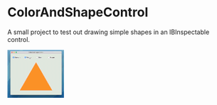 # ColorAndShapeControl

A small project to test out drawing simple shapes in an IBInspectable control.

![demonstration animated gif](demo.gif)